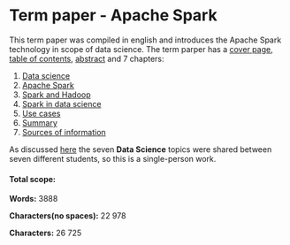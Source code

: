 # Term paper - Apache Spark
This term paper was compiled in english and introduces the Apache Spark technology in scope of data science.
The term parper has a [cover page](00_a_Cover.md), [table of contents](00_b_Table-of-contents.md), [abstract](00_c_Abstract.md) and 7 chapters:

1. [Data science](./01_Data-Science.md)
1. [Apache Spark](./02_Spark.md)
1. [Spark and Hadoop](./03_Spark-and-Hadoop.md)
1. [Spark in data science](./04_Spark-in-data-science.md)
1. [Use cases](./05_Use-cases.md)
1. [Summary](./06_Summary.md)
1. [Sources of information](./07_Sources-of-information.md)

As discussed [here](http://moodle.oncampus.de/mod/forum/discuss.php?d=204486) the seven **Data Science** topics were shared between seven different students, so this is a single-person work.

#### **Total scope:**

**Words:** 3888

**Characters(no spaces):** 22 978

**Characters:** 26 725
